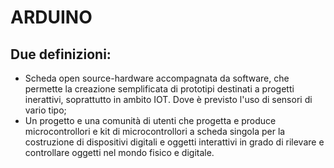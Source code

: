 # ARDUINO 
## Due definizioni:
 - Scheda open source-hardware accompagnata da software, che permette la creazione semplificata 
 di prototipi destinati a progetti inerattivi, soprattutto in ambito IOT. 
 Dove è previsto l'uso di sensori di vario tipo;
 - Un progetto e una comunità di utenti che progetta e produce microcontrollori e 
 kit di microcontrollori a scheda singola per la costruzione di dispositivi
 digitali e oggetti interattivi in grado di rilevare e controllare oggetti nel mondo fisico e 
 digitale.

 